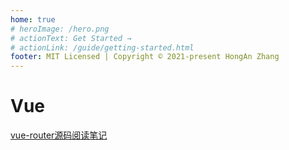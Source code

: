 ```yaml
---
home: true
# heroImage: /hero.png
# actionText: Get Started →
# actionLink: /guide/getting-started.html
footer: MIT Licensed | Copyright © 2021-present HongAn Zhang
---
```


# Vue
[vue-router源码阅读笔记](./web/vue-router/README.md)
